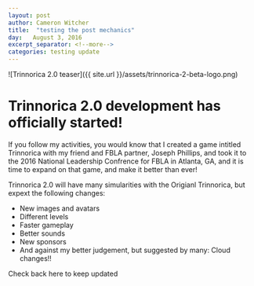 ```yaml
---
layout: post
author: Cameron Witcher
title:  "testing the post mechanics"
day:   August 3, 2016
excerpt_separator: <!--more-->
categories: testing update
---
```

![Trinnorica 2.0 teaser]({{ site.url }}/assets/trinnorica-2-beta-logo.png)
<h1>Trinnorica 2.0 development has officially started!</h1>
<p>If you follow my activities, you would know that I created a game intitled Trinnorica with my friend and FBLA partner, Joseph Phillips, and took it to the 2016 National Leadership Confrence for FBLA in Atlanta, GA, and it is time to expand on that game, and make it better than ever!</p>
<!--more-->
<p>Trinnorica 2.0 will have many simularities with the Origianl Trinnorica, but expext the following changes:</p>
<ul>
  <li>New images and avatars</li>
  <li>Different levels</li>
  <li>Faster gameplay</li>
  <li>Better sounds</li>
  <li>New sponsors</li>
  <li>And against my better judgement, but suggested by many: Cloud changes!!</li>
</ul>
<p>Check back here to keep updated</p>
